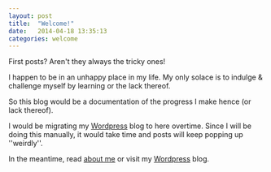 ```yaml
---
layout: post
title:  "Welcome!"
date:   2014-04-18 13:35:13
categories: welcome
---
```


First posts? Aren't they always the tricky ones!

I happen to be in an unhappy place in my life. My only solace is to indulge & challenge myself by learning or the lack thereof.

So this blog would be a documentation of the progress I make hence (or lack thereof). 

I would be migrating my [Wordpress](http://alldayrandom.wordpress.com) blog to here overtime. Since I will be doing this manually, it would take time and posts will keep popping up ''weirdly''.

In the meantime, read [about me](http://about.me/tofunmi) or visit my [Wordpress](http://alldayrandom.wordpress.com) blog.
